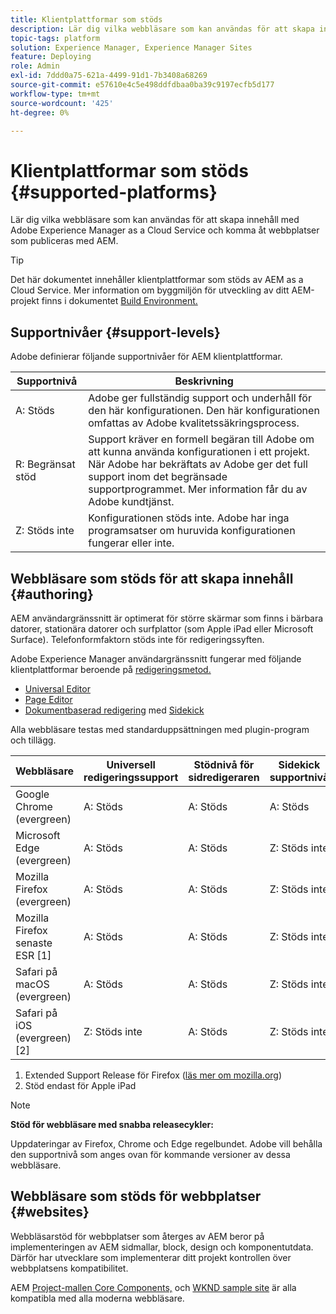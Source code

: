 ```yaml
---
title: Klientplattformar som stöds
description: Lär dig vilka webbläsare som kan användas för att skapa innehåll med Adobe Experience Manager as a Cloud Service och komma åt webbplatser som publiceras med AEM.
topic-tags: platform
solution: Experience Manager, Experience Manager Sites
feature: Deploying
role: Admin
exl-id: 7ddd0a75-621a-4499-91d1-7b3408a68269
source-git-commit: e57610e4c5e498ddfdbaa0ba39c9197ecfb5d177
workflow-type: tm+mt
source-wordcount: '425'
ht-degree: 0%

---
```


# Klientplattformar som stöds {#supported-platforms}

Lär dig vilka webbläsare som kan användas för att skapa innehåll med Adobe Experience Manager as a Cloud Service och komma åt webbplatser som publiceras med AEM.

>[!TIP]
>
>Det här dokumentet innehåller klientplattformar som stöds av AEM as a Cloud Service. Mer information om byggmiljön för utveckling av ditt AEM-projekt finns i dokumentet [Build Environment.](/help/implementing/cloud-manager/getting-access-to-aem-in-cloud/build-environment-details.md)

## Supportnivåer {#support-levels}

Adobe definierar följande supportnivåer för AEM klientplattformar.

| Supportnivå | Beskrivning |
|---|---|
| A: Stöds | Adobe ger fullständig support och underhåll för den här konfigurationen. Den här konfigurationen omfattas av Adobe kvalitetssäkringsprocess. |
| R: Begränsat stöd | Support kräver en formell begäran till Adobe om att kunna använda konfigurationen i ett projekt. När Adobe har bekräftats av Adobe ger det full support inom det begränsade supportprogrammet. Mer information får du av Adobe kundtjänst. |
| Z: Stöds inte | Konfigurationen stöds inte. Adobe har inga programsatser om huruvida konfigurationen fungerar eller inte. |

## Webbläsare som stöds för att skapa innehåll {#authoring}

AEM användargränssnitt är optimerat för större skärmar som finns i bärbara datorer, stationära datorer och surfplattor (som Apple iPad eller Microsoft Surface). Telefonformfaktorn stöds inte för redigeringssyften.

Adobe Experience Manager användargränssnitt fungerar med följande klientplattformar beroende på [redigeringsmetod.](/help/edge/overview.md#authoring-method)

* [Universal Editor](/help/sites-cloud/authoring/universal-editor/authoring.md)
* [Page Editor](/help/sites-cloud/authoring/page-editor/introduction.md)
* [Dokumentbaserad redigering](/help/edge/docs/authoring.md) med [Sidekick](/help/edge/docs/sidekick.md)

Alla webbläsare testas med standarduppsättningen med plugin-program och tillägg.

| Webbläsare | Universell redigeringssupport | Stödnivå för sidredigeraren | Sidekick supportnivå |
|---|---|---|---|
| Google Chrome (evergreen) | A: Stöds | A: Stöds | A: Stöds |
| Microsoft Edge (evergreen) | A: Stöds | A: Stöds | Z: Stöds inte |
| Mozilla Firefox (evergreen) | A: Stöds | A: Stöds | Z: Stöds inte |
| Mozilla Firefox senaste ESR [1] | A: Stöds | A: Stöds | Z: Stöds inte |
| Safari på macOS (evergreen) | A: Stöds | A: Stöds | Z: Stöds inte |
| Safari på iOS (evergreen) [2] | Z: Stöds inte | A: Stöds | Z: Stöds inte |

1. Extended Support Release för Firefox ([läs mer om mozilla.org](https://www.mozilla.org/en-US/firefox/enterprise/))
1. Stöd endast för Apple iPad

>[!NOTE]
>
>**Stöd för webbläsare med snabba releasecykler:**
>
>Uppdateringar av Firefox, Chrome och Edge regelbundet. Adobe vill behålla den supportnivå som anges ovan för kommande versioner av dessa webbläsare.

## Webbläsare som stöds för webbplatser {#websites}

Webbläsarstöd för webbplatser som återges av AEM beror på implementeringen av AEM sidmallar, block, design och komponentutdata. Därför har utvecklare som implementerar ditt projekt kontrollen över webbplatsens kompatibilitet.

AEM [Project-mallen ](/help/edge/wysiwyg-authoring/edge-dev-getting-started.md#create-github-project) [Core Components,](/help/implementing/developing/components/overview.md#aem-core-components) och [WKND sample site](/help/implementing/developing/introduction/develop-wknd-tutorial.md) är alla kompatibla med alla moderna webbläsare.
